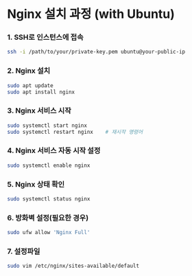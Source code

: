 # Nginx 설치 과정 (with Ubuntu)



### 1. SSH로 인스턴스에 접속
```bash
ssh -i /path/to/your/private-key.pem ubuntu@your-public-ip
```

### 2. Nginx 설치
```bash
sudo apt update
sudo apt install nginx
```

### 3. Nginx 서비스 시작
```bash
sudo systemctl start nginx
sudo systemctl restart nginx    # 재시작 명령어
```

### 4. Nginx 서비스 자동 시작 설정
```bash
sudo systemctl enable nginx
```

### 5. Nginx 상태 확인
```bash
sudo systemctl status nginx
```

### 6. 방화벽 설정(필요한 경우)
```bash
sudo ufw allow 'Nginx Full'
```

### 7. 설정파일 
```bash
sudo vim /etc/nginx/sites-available/default
```

